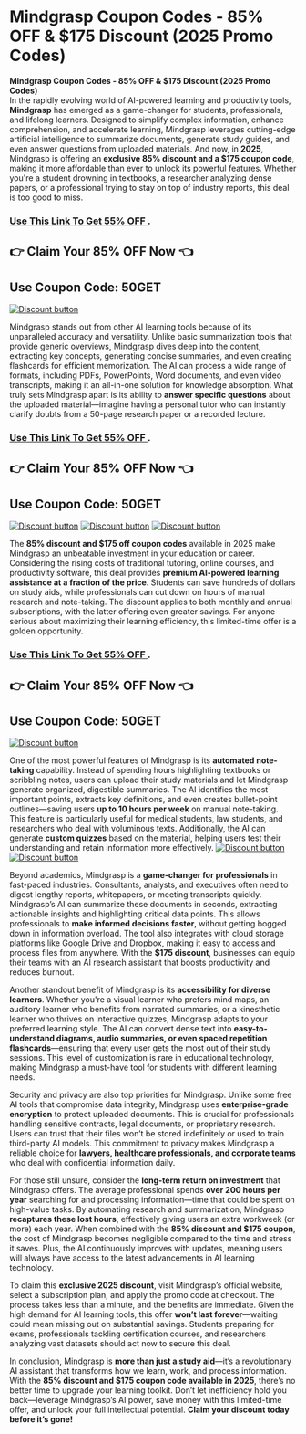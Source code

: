 # Mindgrasp Coupon Codes - 85% OFF &amp; $175 Discount (2025 Promo Codes)
**Mindgrasp Coupon Codes - 85% OFF & $175 Discount (2025 Promo Codes)**  
In the rapidly evolving world of AI-powered learning and productivity tools, **Mindgrasp** has emerged as a game-changer for students, professionals, and lifelong learners. Designed to simplify complex information, enhance comprehension, and accelerate learning, Mindgrasp leverages cutting-edge artificial intelligence to summarize documents, generate study guides, and even answer questions from uploaded materials. And now, in **2025**, Mindgrasp is offering an **exclusive 85% discount and a $175 coupon code**, making it more affordable than ever to unlock its powerful features. Whether you're a student drowning in textbooks, a researcher analyzing dense papers, or a professional trying to stay on top of industry reports, this deal is too good to miss.  

### [Use This Link To Get 55% OFF ](https://mindgrasp.ai/home?via=abdul-kareem).

## 👉 Claim Your 85% OFF Now 👈
## Use Coupon Code:  50GET

[![Discount button](https://github.com/user-attachments/assets/e5cb2122-5258-4331-bbff-048ba1ae5555)](https://mindgrasp.ai/home?via=abdul-kareem)

Mindgrasp stands out from other AI learning tools because of its unparalleled accuracy and versatility. Unlike basic summarization tools that provide generic overviews, Mindgrasp dives deep into the content, extracting key concepts, generating concise summaries, and even creating flashcards for efficient memorization. The AI can process a wide range of formats, including PDFs, PowerPoints, Word documents, and even video transcripts, making it an all-in-one solution for knowledge absorption. What truly sets Mindgrasp apart is its ability to **answer specific questions** about the uploaded material—imagine having a personal tutor who can instantly clarify doubts from a 50-page research paper or a recorded lecture. 

### [Use This Link To Get 55% OFF ](https://mindgrasp.ai/home?via=abdul-kareem).

## 👉 Claim Your 85% OFF Now 👈
## Use Coupon Code:  50GET

[![Discount button](https://github.com/user-attachments/assets/35d2dd47-5859-435e-be30-b5d8bfa20197)](https://mindgrasp.ai/home?via=abdul-kareem)
[![Discount button](https://github.com/user-attachments/assets/6b02c9e6-29d1-40d8-8a3f-11904f9e5f90)](https://mindgrasp.ai/home?via=abdul-kareem)
[![Discount button](https://github.com/user-attachments/assets/b4726cf6-333f-463f-8041-177a43b4524c)](https://mindgrasp.ai/home?via=abdul-kareem)


The **85% discount and $175 off coupon codes** available in 2025 make Mindgrasp an unbeatable investment in your education or career. Considering the rising costs of traditional tutoring, online courses, and productivity software, this deal provides **premium AI-powered learning assistance at a fraction of the price**. Students can save hundreds of dollars on study aids, while professionals can cut down on hours of manual research and note-taking. The discount applies to both monthly and annual subscriptions, with the latter offering even greater savings. For anyone serious about maximizing their learning efficiency, this limited-time offer is a golden opportunity.  
### [Use This Link To Get 55% OFF ](https://mindgrasp.ai/home?via=abdul-kareem).

## 👉 Claim Your 85% OFF Now 👈
## Use Coupon Code:  50GET

[![Discount button](https://github.com/user-attachments/assets/a8bacf64-434e-4c19-85c5-6a68684295af)](https://mindgrasp.ai/home?via=abdul-kareem)

One of the most powerful features of Mindgrasp is its **automated note-taking** capability. Instead of spending hours highlighting textbooks or scribbling notes, users can upload their study materials and let Mindgrasp generate organized, digestible summaries. The AI identifies the most important points, extracts key definitions, and even creates bullet-point outlines—saving users **up to 10 hours per week** on manual note-taking. This feature is particularly useful for medical students, law students, and researchers who deal with voluminous texts. Additionally, the AI can generate **custom quizzes** based on the material, helping users test their understanding and retain information more effectively. 
[![Discount button](https://github.com/user-attachments/assets/6711933b-c1ed-4925-a58f-21d49dffb408)](https://mindgrasp.ai/home?via=abdul-kareem)
[![Discount button](https://github.com/user-attachments/assets/8e3364d7-31c8-4526-b35b-689889cbef66)](https://mindgrasp.ai/home?via=abdul-kareem)


Beyond academics, Mindgrasp is a **game-changer for professionals** in fast-paced industries. Consultants, analysts, and executives often need to digest lengthy reports, whitepapers, or meeting transcripts quickly. Mindgrasp’s AI can summarize these documents in seconds, extracting actionable insights and highlighting critical data points. This allows professionals to **make informed decisions faster**, without getting bogged down in information overload. The tool also integrates with cloud storage platforms like Google Drive and Dropbox, making it easy to access and process files from anywhere. With the **$175 discount**, businesses can equip their teams with an AI research assistant that boosts productivity and reduces burnout.  

Another standout benefit of Mindgrasp is its **accessibility for diverse learners**. Whether you're a visual learner who prefers mind maps, an auditory learner who benefits from narrated summaries, or a kinesthetic learner who thrives on interactive quizzes, Mindgrasp adapts to your preferred learning style. The AI can convert dense text into **easy-to-understand diagrams, audio summaries, or even spaced repetition flashcards**—ensuring that every user gets the most out of their study sessions. This level of customization is rare in educational technology, making Mindgrasp a must-have tool for students with different learning needs.  

Security and privacy are also top priorities for Mindgrasp. Unlike some free AI tools that compromise data integrity, Mindgrasp uses **enterprise-grade encryption** to protect uploaded documents. This is crucial for professionals handling sensitive contracts, legal documents, or proprietary research. Users can trust that their files won’t be stored indefinitely or used to train third-party AI models. This commitment to privacy makes Mindgrasp a reliable choice for **lawyers, healthcare professionals, and corporate teams** who deal with confidential information daily.  

For those still unsure, consider the **long-term return on investment** that Mindgrasp offers. The average professional spends **over 200 hours per year** searching for and processing information—time that could be spent on high-value tasks. By automating research and summarization, Mindgrasp **recaptures these lost hours**, effectively giving users an extra workweek (or more) each year. When combined with the **85% discount and $175 coupon**, the cost of Mindgrasp becomes negligible compared to the time and stress it saves. Plus, the AI continuously improves with updates, meaning users will always have access to the latest advancements in AI learning technology.  

To claim this **exclusive 2025 discount**, visit Mindgrasp’s official website, select a subscription plan, and apply the promo code at checkout. The process takes less than a minute, and the benefits are immediate. Given the high demand for AI learning tools, this offer **won’t last forever**—waiting could mean missing out on substantial savings. Students preparing for exams, professionals tackling certification courses, and researchers analyzing vast datasets should act now to secure this deal.  

In conclusion, Mindgrasp is **more than just a study aid**—it’s a revolutionary AI assistant that transforms how we learn, work, and process information. With the **85% discount and $175 coupon code available in 2025**, there’s no better time to upgrade your learning toolkit. Don’t let inefficiency hold you back—leverage Mindgrasp’s AI power, save money with this limited-time offer, and unlock your full intellectual potential. **Claim your discount today before it’s gone!**
